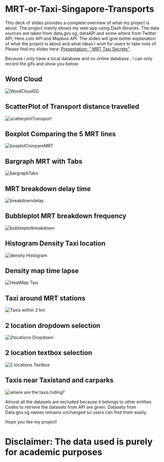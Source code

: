 # MRT-or-Taxi-Singapore-Transports
This deck of slides provides a complete overview of what my project is about. The project mainly shows my web app using Dash libraries. The data sources are taken from data.gov.sg, dataAPI and some where from Twitter API, Here.com API and Mapbox API. The slides will give better explanation of what the project is about and what ideas I wish for users to take note of. Please find my slides here: [Presentation: “ MRT Taxi Secrets”](https://github.com/cjy93/MRT-or-Taxi-Singapore-Transports/blob/master/P7337992%20MRT%20Taxi%20Secrets.pptx) .

Because i only have a local database and no online database , I can only record the gifs and show you below:
## Word Cloud
![WordCloudSG](https://github.com/cjy93/MRT-or-Taxi-Singapore-Transports/blob/master/GIF/wordcloud.gif) 
## ScatterPlot of Transport distance travelled
![scatterplotTransport](https://github.com/cjy93/MRT-or-Taxi-Singapore-Transports/blob/master/GIF/scatterpublicTransports.gif)
## Boxplot Comparing the 5 MRT lines
![boxplotCompareMRT](https://github.com/cjy93/MRT-or-Taxi-Singapore-Transports/blob/master/GIF/boxplotMrtLines.gif)
## Bargraph MRT with Tabs
![bargraphTabs](https://github.com/cjy93/MRT-or-Taxi-Singapore-Transports/blob/master/GIF/bargraphWithTabsMrt.gif)
## MRT breakdown delay time
![breakdowndelay](https://github.com/cjy93/MRT-or-Taxi-Singapore-Transports/blob/master/GIF/BreakdownCalculatorMrt.gif)
## Bubbleplot MRT breakdown frequency
![bubbleplotbreakdown](https://github.com/cjy93/MRT-or-Taxi-Singapore-Transports/blob/master/GIF/BubblemrtAlllinesSlider.gif)
## Histogram Density Taxi location
![density Histogram](https://github.com/cjy93/MRT-or-Taxi-Singapore-Transports/blob/master/GIF/histogramDensityTaxi.gif)
## Density map time lapse
![HeatMap Taxi](https://github.com/cjy93/MRT-or-Taxi-Singapore-Transports/blob/master/GIF/densityMapIpyleaflet.gif)
## Taxi around MRT stations
![Taxis within 2 km](https://github.com/cjy93/MRT-or-Taxi-Singapore-Transports/blob/master/GIF/numberoftaxiWithin2km.gif)
## 2 location dropdown selection
![2locations Dropdown](https://github.com/cjy93/MRT-or-Taxi-Singapore-Transports/blob/master/GIF/shortestDistDropdownTaxi.gif)
## 2 location textbox selection
![2 locations Textbox](https://github.com/cjy93/MRT-or-Taxi-Singapore-Transports/blob/master/GIF/shortestDistTextboxTaxi.gif)
## Taxis near Taxistand and carparks 
![where are the taxis hiding?](https://github.com/cjy93/MRT-or-Taxi-Singapore-Transports/blob/master/GIF/rangesliderAndCarparksTaxi.gif.gif)


Almost all the datasets are excluded because it belongs to other entities
Codes to retrieve the datasets from API are given. Datasets from Data.gov.sg names remains unchanged so users can find them easily.

Hope you like my project!



# Disclaimer: The data used is purely for academic purposes
